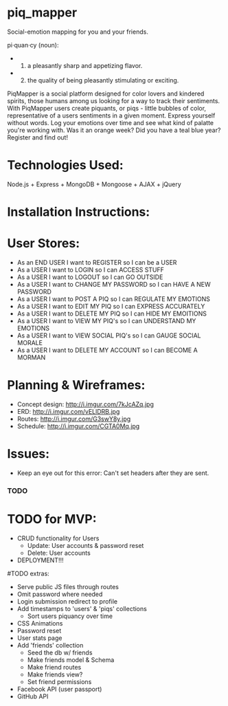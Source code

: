 # piq_mapper
Social-emotion mapping for you and your friends.

pi·quan·cy (noun):

- 1. a pleasantly sharp and appetizing flavor.

- 2. the quality of being pleasantly stimulating or exciting.

PiqMapper is a social platform designed for color lovers and kindered spirits, those humans among us looking for a way to track their sentiments. With PiqMapper users create piquants, or piqs - little bubbles of color, representative of a users sentiments in a given moment. Express yourself without words. Log your emotions over time and see what kind of palatte you're working with. Was it an orange week? Did you have a teal blue year? Register and find out!


# Technologies Used:

Node.js + Express + MongoDB + Mongoose + AJAX + jQuery


# Installation Instructions:



# User Stores:

- As an END USER I want to REGISTER so I can be a USER
- As a USER I want to LOGIN so I can ACCESS STUFF
- As a USER I want to LOGOUT so I can GO OUTSIDE
- As a USER I want to CHANGE MY PASSWORD so I can HAVE A NEW PASSWORD
- As a USER I want to POST A PIQ so I can REGULATE MY EMOTIONS
- As a USER I want to EDIT MY PIQ so I can EXPRESS ACCURATELY
- As a USER I want to DELETE MY PIQ so I can HIDE MY EMOITIONS
- As a USER I want to VIEW MY PIQ's so I can UNDERSTAND MY EMOTIONS
- As a USER I want to VIEW SOCIAL PIQ's so I can GAUGE SOCIAL MORALE
- As a USER I want to DELETE MY ACCOUNT so I can BECOME A MORMAN

# Planning & Wireframes:

- Concept design: http://i.imgur.com/7kJcAZq.jpg
- ERD: http://i.imgur.com/vELlDRB.jpg
- Routes: http://i.imgur.com/G3swY8y.jpg
- Schedule: http://i.imgur.com/CGTA0Mq.jpg


# Issues:
- Keep an eye out for this error: Can't set headers after they are sent.

### TODO ###

# TODO for MVP:
- CRUD functionality for Users
	* Update: User accounts & password reset
	* Delete: User accounts
- DEPLOYMENT!!!

#TODO extras:
- Serve public JS files through routes
- Omit password where needed
- Login submission redirect to profile
- Add timestamps to 'users' & 'piqs' collections
	* Sort users piquancy over time
- CSS Animations
- Password reset
- User stats page
- Add 'friends' collection
	* Seed the db w/ friends
	* Make friends model & Schema
	* Make friend routes
	* Make friends view?
	* Set friend permissions
- Facebook API (user passport)
- GitHub API
